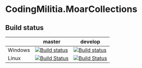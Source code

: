 # CodingMilitia.MoarCollections

## Build status

||master|develop|
|---|---|---|
|Windows|[![Build status](https://ci.appveyor.com/api/projects/status/t3s10s5okow4s48d/branch/master?svg=true)](https://ci.appveyor.com/project/joaofbantunes/moarcollections)|[![Build status](https://ci.appveyor.com/api/projects/status/t3s10s5okow4s48d/branch/develop?svg=true)](https://ci.appveyor.com/project/joaofbantunes/moarcollections)|
|Linux|[![Build Status](https://travis-ci.org/CodingMilitia/MoarCollections.svg?branch=master)](https://travis-ci.org/CodingMilitia/MoarCollections)|[![Build Status](https://travis-ci.org/CodingMilitia/MoarCollections.svg?branch=develop)](https://travis-ci.org/CodingMilitia/MoarCollections)|
